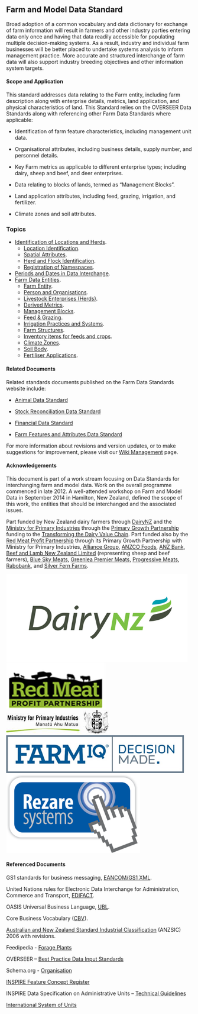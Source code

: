 ## Farm and Model Data Standard

Broad adoption of a common vocabulary and data dictionary for exchange of farm information will result in farmers and other industry parties entering data only once and having that data readily accessible for populating multiple decision-making systems. As a result, industry and individual farm businesses will be better placed to undertake systems analysis to inform management practice. More accurate and structured interchange of farm data will also support industry breeding objectives and other information system targets.

#### Scope and Application
This standard addresses data relating to the Farm entity, including farm description along with enterprise details, metrics, land application, and physical characteristics of land. This Standard relies on the OVERSEER Data Standards along with referencing other Farm Data Standards where applicable:

* Identification of farm feature characteristics, including management unit data.

* Organisational attributes, including business details, supply number, and personnel details. 

* Key Farm metrics as applicable to different enterprise types; including dairy, sheep and beef, and deer enterprises.

* Data relating to blocks of lands, termed as “Management Blocks”.

* Land application attributes, including feed, grazing, irrigation, and fertilizer.

* Climate zones and soil attributes.

### Topics

* [Identification of Locations and Herds](docs/FMDS_Identification-of-Locations-and-Herds.md).
  * [Location Identification](docs/FMDS_Identification-of-Locations-and-Herds.md#Location-Identification).
  * [Spatial Attributes](docs/FMDS_Identification-of-Locations-and-Herds.md#Spatial-Attributes).
  * [Herd and Flock Identification](docs/FMDS_Identification-of-Locations-and-Herds.md#Herd-and-Flock-Identification).
  * [Registration of Namespaces](docs/FMDS_Identification-of-Locations-and-Herds.md#).
* [Periods and Dates in Data Interchange](docs/FMDS_Periods-and-Dates-in-Data-Interchange.md).
* [Farm Data Entities](docs/FMDS_Farm-Data-Entities.md).
  * [Farm Entity](docs/FMDS_Farm-Data-Entities_Farm-Entity.md).
  * [Person and Organisations](docs/FMDS_Farm-Data-Entities_Person-and-Organisations.md).
  * [Livestock Enterprises (Herds)](docs/FMDS_Farm-Data-Entities_Livestock-Enterprises-(Herds).md).
  * [Derived Metrics](docs/FMDS_Farm-Data-Entities_Derived-Metrics.md).
  * [Management Blocks](docs/FMDS_Farm-Data-Entities_Management-Blocks.md).
  * [Feed & Grazing](docs/FMDS_Farm-Data-Entities_Feed-&-Grazing.md).
  * [Irrigation Practices and Systems](docs/FMDS_Farm-Data-Entities_Irrigation-Practices-and-Systems.md).
  * [Farm Structures](docs/FMDS_Farm-Data-Entities_Farm-Structures.md).
  * [Inventory items for feeds and crops](docs/FMDS_Farm-Data-Entities.md#Inventory-items-for-feeds-and-crops).
  * [Climate Zones](docs/FMDS_Farm-Data-Entities.md#Climate-Zones).
  * [Soil Body](docs/FMDS_Farm-Data-Entities_Soil-Body.md).
  * [Fertiliser Applications](docs/FMDS_Farm-Data-Entities.md#Fertiliser-Applications).

#### Related Documents

Related standards documents published on the Farm Data Standards website include:

* [Animal Data Standard](docs/ADS_portal.md)

* [Stock Reconciliation Data Standard](docs/SRDS_portal.md)

* [Financial Data Standard](docs/FDS_portal.md)

* [Farm Features and Attributes Data Standard](docs/FFADS_portal.md)

For more information about revisions and version updates, or to make suggestions for improvement, please visit our [Wiki Management](docs/FMDS_Wiki-Management.md) page.

#### Acknowledgements

This document is part of a work stream focusing on Data Standards for interchanging farm and model data. Work on the overall programme commenced in late 2012.  A well-attended workshop on Farm and Model Data in September 2014 in Hamilton, New Zealand, defined the scope of this work, the entities that should be interchanged and the associated issues.

Part funded by New Zealand dairy farmers through [DairyNZ](https://www.dairynz.co.nz/) and the [Ministry for Primary Industries](https://www.mpi.govt.nz/) through the [Primary Growth Partnership](https://www.mpi.govt.nz/funding-and-programmes/sustainable-food-and-fibre-futures/primary-growth-partnership/) funding to the [Transforming the Dairy Value Chain](https://www.mpi.govt.nz/funding-and-programmes/sustainable-food-and-fibre-futures/primary-growth-partnership/completed-pgp-programmes/transforming-the-dairy-value-chain/). Part funded also by the [Red Meat Profit Partnership](https://www.rmpp.co.nz/) through its Primary Growth Partnership with Ministry for Primary Industries, [Alliance Group](https://www.alliance.co.nz/), [ANZCO Foods](https://anzcofoods.com/), [ANZ Bank](https://www.anz.com/), [Beef and Lamb New Zealand Limited](https://beeflambnz.com/) (representing sheep and beef farmers), [Blue Sky Meats](https://bluesky.co.nz/), [Greenlea Premier Meats](https://www.greenlea.co.nz/), [Progressive Meats](https://www.progressivemeats.co.nz/), [Rabobank](https://www.rabobank.com/), and [Silver Fern Farms](https://www.silverfernfarms.com/). 

![DairyNZLogo](DairyNZ.png "DairyNZ Logo")
![RMPPLogo](RMPP.png "RMPP Logo")
![MPILogo](MPI.png "MPI Logo")
![FARMIQLogo](FARMIQ.png "FARMIQ Logo")
![RezareSystemsLogo](RezareSystems.png "Rezare Systems Logo")

#### Referenced Documents

GS1 standards for business messaging, [EANCOM/GS1 XML](http://www.gs1.org/gsmp/kc/ecom/eancom_overview).

United Nations rules for Electronic Data Interchange for Administration, Commerce and Transport, [EDIFACT](http://www.unece.org/cefact/edifact/welcome.html).

OASIS Universal Business Language, [UBL](http://docs.oasis-open.org/ubl/os-UBL-2.1/UBL-2.1.html).

Core Business Vocabulary ([CBV](http://www.gs1.org/gsmp/kc/epcglobal/cbv)).

[Australian and New Zealand Standard Industrial Classification](http://www.abs.gov.au/AUSSTATS/abs@.nsf/DetailsPage/1292.02006%20(Revision%202.0)?OpenDocument) (ANZSIC) 2006 with revisions.

Feedipedia - [Forage Plants](http://www.overseer.org.nz/files/download/119b106220ef304)

OVERSEER – [Best Practice Data Input Standards](https://www.waikatoregion.govt.nz/assets/WRC/Council/Policy-and-Plans/HR/ReadProposedPlan/Overseer.pdf)

Schema.org - [Organisation](http://schema.org/Organization)

[INSPIRE Feature Concept Register](http://inspire.ec.europa.eu/featureconcept)

INSPIRE Data Specification on Administrative Units – [Technical Guidelines](https://inspire.ec.europa.eu/id/document/tg/au)

[International System of Units](https://en.wikipedia.org/wiki/International_System_of_Units)
